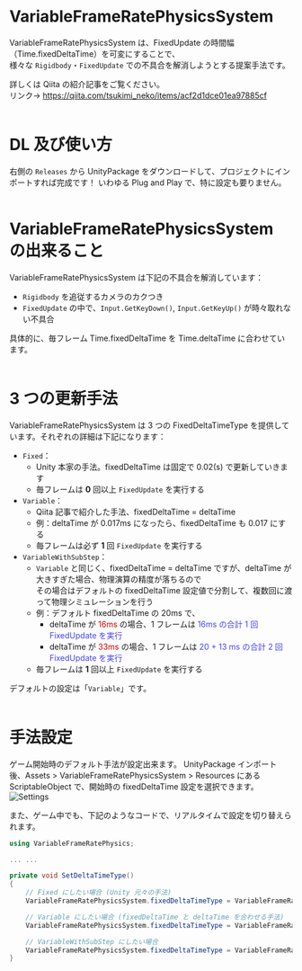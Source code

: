 # VariableFrameRatePhysicsSystem
VariableFrameRatePhysicsSystem は、FixedUpdate の時間幅（Time.fixedDeltaTime）を可変にすることで、<br/>
様々な `Rigidbody`・`FixedUpdate` での不具合を解消しようとする提案手法です。

詳しくは Qiita の紹介記事をご覧ください。<br/>
リンク→ https://qiita.com/tsukimi_neko/items/acf2d1dce01ea97885cf
<br/><br/>

# DL 及び使い方

右側の `Releases` から UnityPackage をダウンロードして、プロジェクトにインポートすれば完成です！ いわゆる Plug and Play で、特に設定も要りません。
<br/><br/>

# VariableFrameRatePhysicsSystem の出来ること

VariableFrameRatePhysicsSystem は下記の不具合を解消しています：

- `Rigidbody` を追従するカメラのカクつき
- `FixedUpdate` の中で、`Input.GetKeyDown()`, `Input.GetKeyUp()` が時々取れない不具合

具体的に、毎フレーム Time.fixedDeltaTime を Time.deltaTime に合わせています。
<br/><br/>

# 3 つの更新手法

VariableFrameRatePhysicsSystem は 3 つの FixedDeltaTimeType を提供しています。それぞれの詳細は下記になります：

- `Fixed`：
  - Unity 本家の手法。fixedDeltaTime は固定で 0.02(s) で更新していきます
  - 毎フレームは **0** 回以上 `FixedUpdate` を実行する
- `Variable`：
  - Qiita 記事で紹介した手法、fixedDeltaTime = deltaTime
  - 例：deltaTime が 0.017ms になったら、fixedDeltaTime も 0.017 にする
  - 毎フレームは必ず **1** 回 `FixedUpdate` を実行する
- `VariableWithSubStep`：
  - `Variable` と同じく、fixedDeltaTime = deltaTime ですが、deltaTime が大きすぎた場合、物理演算の精度が落ちるので<br/>その場合はデフォルトの fixedDeltaTime 設定値で分割して、複数回に渡って物理シミュレーションを行う
  - 例：デフォルト fixedDeltaTime の 20ms で、
    - deltaTime が <font color=#CC0000>16ms</font> の場合、1 フレームは <font color=#4444EE>16ms の合計 1 回 FixedUpdate を実行</font>
    - deltaTime が <font color=#CC0000>33ms</font> の場合、1 フレームは <font color=#4444EE>20 + 13 ms の合計 2 回 FixedUpdate を実行</font>
  - 毎フレームは **1** 回以上 `FixedUpdate` を実行する

デフォルトの設定は「`Variable`」です。
<br/><br/>

# 手法設定
ゲーム開始時のデフォルト手法が設定出来ます。
UnityPackage インポート後、Assets > VariableFrameRatePhysicsSystem > Resources にある ScriptableObject で、開始時の fixedDeltaTime 設定を選択できます。
![Settings](https://user-images.githubusercontent.com/34641639/206865239-5a73907a-2980-4456-86aa-3808b2206648.png)


また、ゲーム中でも、下記のようなコードで、リアルタイムで設定を切り替えられます。

```C#
using VariableFrameRatePhysics;

... ...

private void SetDeltaTimeType()
{
    // Fixed にしたい場合 (Unity 元々の手法)
    VariableFrameRatePhysicsSystem.fixedDeltaTimeType = VariableFrameRatePhysicsSystem.FixedDeltaTimeType.Fixed;

    // Variable にしたい場合 (fixedDeltaTime と deltaTime を合わせる手法)
    VariableFrameRatePhysicsSystem.fixedDeltaTimeType = VariableFrameRatePhysicsSystem.FixedDeltaTimeType.Variable;

    // VariableWithSubStep にしたい場合
    VariableFrameRatePhysicsSystem.fixedDeltaTimeType = VariableFrameRatePhysicsSystem.FixedDeltaTimeType.VariableWithSubStep;
}
```
